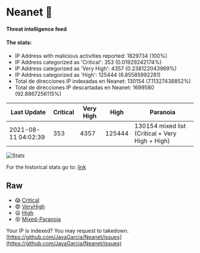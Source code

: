 # Neanet :hocho:
#### Threat intelligence feed
#### The stats:

- IP Address with malicious activities reported: 1829734 (100%)
- IP Address categorized as 'Critical':  353 (0.01929242174%)
- IP Address categorized as 'Very High':  4357 (0.238122043969%)
- IP Address categorized as 'High':  125444 (6.85585992281)
- Total de direcciones IP indexadas en Neanet:  130154 (7.11327438852%)
- Total de direcciones IP descartadas en Neanet:  1699580 (92.8867256115%)

| Last Update | Critical | Very High | High | Paranoia |
| --- | --- | --- | --- | --- |
| 2021-08-11 04:02:39 | 353 | 4357 | 125444 | 130154 mixed list (Critical + Very High + High)|

![Stats](https://docs.google.com/spreadsheets/d/e/2PACX-1vSnaNMIXVabIpDJjufMlzH7poXnshF3mgd8Is1g9ytUEzVsP5my4Trn8f-xkoLLQ38xpL3HtmUexLo6/pubchart?oid=501124687&format=image)

For the historical stats go to: [link](/stats.csv)
## Raw
- :scream: [Critical](https://raw.githubusercontent.com/JavaGarcia/Neanet/master/blacklists/neanet_critical.txt)
- :fearful: [VeryHigh](https://raw.githubusercontent.com/JavaGarcia/Neanet/master/blacklists/neanet_veryHigh.txtt)
- :frowning: [High](https://raw.githubusercontent.com/JavaGarcia/Neanet/master/blacklists/neanet_high.txt)
- :dizzy_face: [Mixed-Paranoia](https://raw.githubusercontent.com/JavaGarcia/Neanet/master/blacklists/neanet_all.txt)


Your IP is indexed? You may request to takedown. [https://github.com/JavaGarcia/Neanet/issues](https://github.com/JavaGarcia/Neanet/issues)






































































































































































































































































































































































































































































































































































































































































































































































































































































































































































































































































































































































































































































































































































































































































































































































































































































































































































































































































































































































































































































































































































































































































































































































































































































































































































































































































































































































































































































































































































































































































































































































































































































































































































































































































































































































































































































































































































































































































































































































































































































































































































































































































































































































































































































































































































































































































































































































































































































































































































































































































































































































































































































































































































































































































































































































































































































































































































































































































































































































































































































































































































































































































































































































































































































































































































































































































































































































































































































































































































































































































































































































































































































































































































































































































































































































































































































































































































































































































































































































































































































































































































































































































































